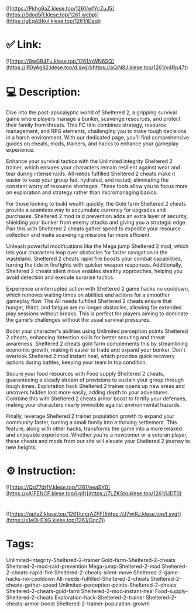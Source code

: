 [![https://Pkhg9aZ.klese.top/1261/wfYcZuJ5](https://SdodbR.klese.top/1261.webp)](https://gEqABRul.klese.top/1261/iDaqi)
# ✅ Link:
[![https://9wGB4Fu.klese.top/1261/nWN6SQ](https://iR0yAg82.klese.top/d.svg)](https://aQiN8J.klese.top/1261/v4Rp47t)
# 💻 Description:
Dive into the post-apocalyptic world of Sheltered 2, a gripping survival game where players manage a bunker, scavenge resources, and protect their family from threats. This PC title combines strategy, resource management, and RPG elements, challenging you to make tough decisions in a harsh environment. With our dedicated page, you'll find comprehensive guides on cheats, mods, trainers, and hacks to enhance your gameplay experience.



Enhance your survival tactics with the Unlimited integrity Sheltered 2 trainer, which ensures your characters remain resilient against wear and tear during intense raids. All needs fulfilled Sheltered 2 cheats make it easier to keep your group fed, hydrated, and rested, eliminating the constant worry of resource shortages. These tools allow you to focus more on exploration and strategy rather than micromanaging basics.



For those looking to build wealth quickly, the Gold farm Sheltered 2 cheats provide a seamless way to accumulate currency for upgrades and purchases. Sheltered 2 mod raid prevention adds an extra layer of security, shielding your bunker from enemy attacks and giving you a strategic edge. Pair this with Sheltered 2 cheats gather speed to expedite your resource collection and make scavenging missions far more efficient.



Unleash powerful modifications like the Mega jump Sheltered 2 mod, which lets your characters leap over obstacles for faster navigation in the wasteland. Sheltered 2 cheats rapid fire boosts your combat capabilities, turning the tide in firefights with quicker weapon responses. Additionally, Sheltered 2 cheats silent move enables stealthy approaches, helping you avoid detection and execute surprise tactics.



Experience uninterrupted action with Sheltered 2 game hacks no cooldown, which removes waiting times on abilities and actions for a smoother gameplay flow. The All needs fulfilled Sheltered 2 cheats ensure that hunger, thirst, and fatigue are no longer obstacles, allowing for extended play sessions without breaks. This is perfect for players aiming to dominate the game's challenges without the usual survival pressures.



Boost your character's abilities using Unlimited perception points Sheltered 2 cheats, enhancing detection skills for better scouting and threat awareness. Sheltered 2 cheats gold farm complements this by streamlining economic growth, making it easier to trade and expand your bunker. Don't overlook Sheltered 2 mod instant heal, which provides quick recovery options during battles, keeping your team in top condition.



Secure your food resources with Food supply Sheltered 2 cheats, guaranteeing a steady stream of provisions to sustain your group through tough times. Exploration hack Sheltered 2 trainer opens up new areas and uncovers hidden loot more easily, adding depth to your adventures. Combine this with Sheltered 2 cheats armor boost to fortify your defenses, making your characters nearly invincible against environmental hazards.



Finally, leverage Sheltered 2 trainer population growth to expand your community faster, turning a small family into a thriving settlement. This feature, along with other hacks, transforms the game into a more relaxed and enjoyable experience. Whether you're a newcomer or a veteran player, these cheats and mods from our site will elevate your Sheltered 2 journey to new heights.

# ⚙️ Instruction:
[![https://Qq77drfV.klese.top/1261/eeaSY0](https://xA1FENCF.klese.top/i.gif)](https://7LZKStq.klese.top/1261/lJDT0)
#
[![https://qptsZ.klese.top/1261/urcrAZFF](https://J7wjRJ.klese.top/l.svg)](https://s1eOHEXG.klese.top/1261/OqcZj)
# Tags:
Unlimited-integrity-Sheltered-2-trainer Gold-farm-Sheltered-2-cheats Sheltered-2-mod-raid-prevention Mega-jump-Sheltered-2-mod Sheltered-2-cheats-rapid-fire Sheltered-2-cheats-silent-move Sheltered-2-game-hacks-no-cooldown All-needs-fulfilled-Sheltered-2-cheats Sheltered-2-cheats-gather-speed Unlimited-perception-points-Sheltered-2-cheats Sheltered-2-cheats-gold-farm Sheltered-2-mod-instant-heal Food-supply-Sheltered-2-cheats Exploration-hack-Sheltered-2-trainer Sheltered-2-cheats-armor-boost Sheltered-2-trainer-population-growth






